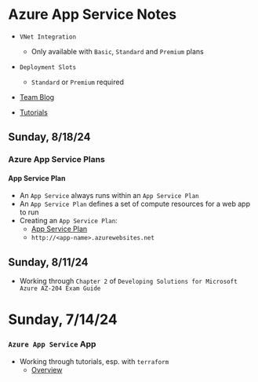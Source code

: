 # Azure App Service Notes

- `VNet Integration`
  - Only available with `Basic`, `Standard` and `Premium` plans
- `Deployment Slots`
  - `Standard` or `Premium` required

- [Team Blog](https://azure.github.io/AppService/)
- [Tutorials](https://azure.github.io/AppService/zero-to-hero/)

## Sunday, 8/18/24

### Azure App Service Plans

#### App Service Plan

- An `App Service` always runs within an `App Service Plan`
- An `App Service Plan` defines a set of compute resources for a web app to run
- Creating an `App Service Plan`:
  - [App Service Plan](https://learn.microsoft.com/en-us/azure/app-service/quickstart-dotnetcore?tabs=net80&pivots=development-environment-cli)
  - `http://<app-name>.azurewebsites.net`

## Sunday, 8/11/24

- Working through `Chapter 2` of `Developing Solutions for Microsoft Azure AZ-204 Exam Guide`

# Sunday, 7/14/24

### `Azure App Service` App

- Working through tutorials, esp. with `terraform`
  - [Overview](https://learn.microsoft.com/en-us/azure/app-service/overview)